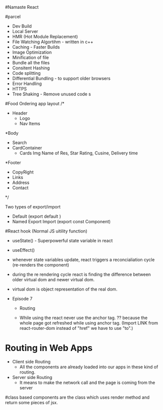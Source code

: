 #Namaste React

#parcel

- Dev Build
- Local Server
- HMR (Hot Module Replacement)
- File Watching Algortihm - written in c++
- Caching - Faster Builds
- Image Optimization
- Minification of file
- Bundle all the files
- Consitent Hashing
- Code splitting
- Differential Bundling - to support older browsers
- Error Handling
- HTTPS
- Tree Shaking - Remove unused code s

#Food Ordering app layout
/\*

- Header
  - Logo
  - Nav Items

\*Body

- Search
- CardContainer
  - Cards
    Img
    Name of Res, Star Rating, Cusine, Delivery time

\*Footer

- CopyRight
- Links
- Address
- Contact

\*/

Two types of export/import

- Default (export default <component name>)
- Named Export Import (export const Component)

#React hook
(Normal JS uitility function)

- useState() - Superpowerful state variable in react
- useEffect()

- whenever state variables update, react triggers a reconcialiation cycle (re-renders the component)

- during the re rendering cycle react is finding the difference between older virtual dom and newer virtual dom.

- virtual dom is object representation of the real dom.

- Episode 7

  - Routing

  - While using the react never use the anchor tag. ?? because the whole page got refreshed while using anchor tag. (Import LINK from react-router-dom instead of "href" we have to use "to".)

# Routing in Web Apps

- Client side Routing
  - All the components are already loaded into our apps in these kind of routing.
- Server side Routing
  - It means to make the network call and the page is coming from the server

#class based components are the class which uses render method and return some pieces of jsx.
